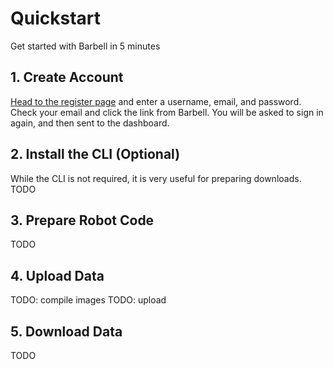 # Quickstart

Get started with Barbell in 5 minutes

## 1\. Create Account

[Head to the register page](/register) and enter a username, email, and password. Check your email and click the link from Barbell. You will be asked to sign in again, and then sent to the dashboard.

## 2\. Install the CLI (Optional)

While the CLI is not required, it is very useful for preparing downloads. TODO

## 3\. Prepare Robot Code

TODO

## 4\. Upload Data

TODO: compile images TODO: upload

## 5\. Download Data

TODO

